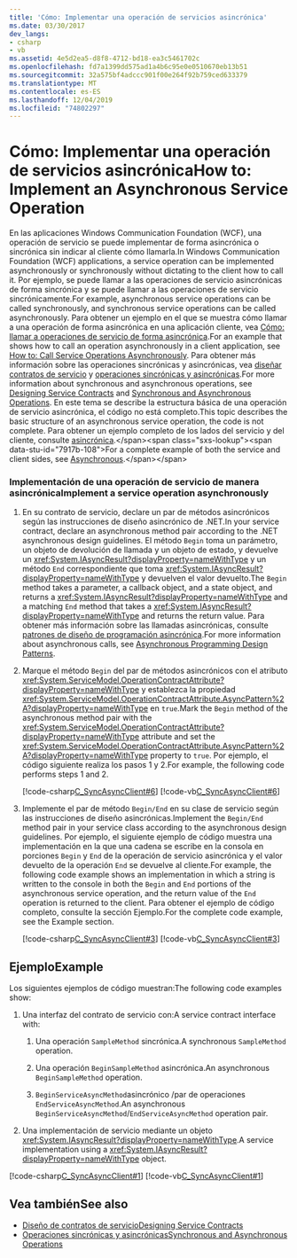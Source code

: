 ```yaml
---
title: 'Cómo: Implementar una operación de servicios asincrónica'
ms.date: 03/30/2017
dev_langs:
- csharp
- vb
ms.assetid: 4e5d2ea5-d8f8-4712-bd18-ea3c5461702c
ms.openlocfilehash: fd7a1399dd575ad1a4b6c95e0e0510670eb13b51
ms.sourcegitcommit: 32a575bf4adccc901f00e264f92b759ced633379
ms.translationtype: MT
ms.contentlocale: es-ES
ms.lasthandoff: 12/04/2019
ms.locfileid: "74802297"
---
```

# <a name="how-to-implement-an-asynchronous-service-operation"></a><span data-ttu-id="7917b-102">Cómo: Implementar una operación de servicios asincrónica</span><span class="sxs-lookup"><span data-stu-id="7917b-102">How to: Implement an Asynchronous Service Operation</span></span>
<span data-ttu-id="7917b-103">En las aplicaciones Windows Communication Foundation (WCF), una operación de servicio se puede implementar de forma asincrónica o sincrónica sin indicar al cliente cómo llamarla.</span><span class="sxs-lookup"><span data-stu-id="7917b-103">In Windows Communication Foundation (WCF) applications, a service operation can be implemented asynchronously or synchronously without dictating to the client how to call it.</span></span> <span data-ttu-id="7917b-104">Por ejemplo, se puede llamar a las operaciones de servicio asincrónicas de forma sincrónica y se puede llamar a las operaciones de servicio sincrónicamente.</span><span class="sxs-lookup"><span data-stu-id="7917b-104">For example, asynchronous service operations can be called synchronously, and synchronous service operations can be called asynchronously.</span></span> <span data-ttu-id="7917b-105">Para obtener un ejemplo en el que se muestra cómo llamar a una operación de forma asincrónica en una aplicación cliente, vea [Cómo: llamar a operaciones de servicio de forma asincrónica](./feature-details/how-to-call-wcf-service-operations-asynchronously.md).</span><span class="sxs-lookup"><span data-stu-id="7917b-105">For an example that shows how to call an operation asynchronously in a client application, see [How to: Call Service Operations Asynchronously](./feature-details/how-to-call-wcf-service-operations-asynchronously.md).</span></span> <span data-ttu-id="7917b-106">Para obtener más información sobre las operaciones sincrónicas y asincrónicas, vea [diseñar contratos de servicio](designing-service-contracts.md) y [operaciones sincrónicas y asincrónicas](synchronous-and-asynchronous-operations.md).</span><span class="sxs-lookup"><span data-stu-id="7917b-106">For more information about synchronous and asynchronous operations, see [Designing Service Contracts](designing-service-contracts.md) and [Synchronous and Asynchronous Operations](synchronous-and-asynchronous-operations.md).</span></span> <span data-ttu-id="7917b-107">En este tema se describe la estructura básica de una operación de servicio asincrónica, el código no está completo.</span><span class="sxs-lookup"><span data-stu-id="7917b-107">This topic describes the basic structure of an asynchronous service operation, the code is not complete.</span></span> <span data-ttu-id="7917b-108">Para obtener un ejemplo completo de los lados del servicio y del cliente, consulte [asincrónica](https://docs.microsoft.com/previous-versions/dotnet/netframework-4.0/ms751505(v=vs.100)).</span><span class="sxs-lookup"><span data-stu-id="7917b-108">For a complete example of both the service and client sides, see [Asynchronous](https://docs.microsoft.com/previous-versions/dotnet/netframework-4.0/ms751505(v=vs.100)).</span></span>  
  
### <a name="implement-a-service-operation-asynchronously"></a><span data-ttu-id="7917b-109">Implementación de una operación de servicio de manera asincrónica</span><span class="sxs-lookup"><span data-stu-id="7917b-109">Implement a service operation asynchronously</span></span>  
  
1. <span data-ttu-id="7917b-110">En su contrato de servicio, declare un par de métodos asincrónicos según las instrucciones de diseño asincrónico de .NET.</span><span class="sxs-lookup"><span data-stu-id="7917b-110">In your service contract, declare an asynchronous method pair according to the .NET asynchronous design guidelines.</span></span> <span data-ttu-id="7917b-111">El método `Begin` toma un parámetro, un objeto de devolución de llamada y un objeto de estado, y devuelve un <xref:System.IAsyncResult?displayProperty=nameWithType> y un método `End` correspondiente que toma <xref:System.IAsyncResult?displayProperty=nameWithType> y devuelven el valor devuelto.</span><span class="sxs-lookup"><span data-stu-id="7917b-111">The `Begin` method takes a parameter, a callback object, and a state object, and returns a <xref:System.IAsyncResult?displayProperty=nameWithType> and a matching `End` method that takes a <xref:System.IAsyncResult?displayProperty=nameWithType> and returns the return value.</span></span> <span data-ttu-id="7917b-112">Para obtener más información sobre las llamadas asincrónicas, consulte [patrones de diseño de programación asincrónica](../../standard/asynchronous-programming-patterns/event-based-asynchronous-pattern-eap.md).</span><span class="sxs-lookup"><span data-stu-id="7917b-112">For more information about asynchronous calls, see [Asynchronous Programming Design Patterns](../../standard/asynchronous-programming-patterns/event-based-asynchronous-pattern-eap.md).</span></span>  
  
2. <span data-ttu-id="7917b-113">Marque el método `Begin` del par de métodos asincrónicos con el atributo <xref:System.ServiceModel.OperationContractAttribute?displayProperty=nameWithType> y establezca la propiedad <xref:System.ServiceModel.OperationContractAttribute.AsyncPattern%2A?displayProperty=nameWithType> en `true`.</span><span class="sxs-lookup"><span data-stu-id="7917b-113">Mark the `Begin` method of the asynchronous method pair with the <xref:System.ServiceModel.OperationContractAttribute?displayProperty=nameWithType> attribute and set the <xref:System.ServiceModel.OperationContractAttribute.AsyncPattern%2A?displayProperty=nameWithType> property to `true`.</span></span> <span data-ttu-id="7917b-114">Por ejemplo, el código siguiente realiza los pasos 1 y 2.</span><span class="sxs-lookup"><span data-stu-id="7917b-114">For example, the following code performs steps 1 and 2.</span></span>  
  
     [!code-csharp[C_SyncAsyncClient#6](../../../samples/snippets/csharp/VS_Snippets_CFX/c_syncasyncclient/cs/services.cs#6)]
     [!code-vb[C_SyncAsyncClient#6](../../../samples/snippets/visualbasic/VS_Snippets_CFX/c_syncasyncclient/vb/services.vb#6)]  
  
3. <span data-ttu-id="7917b-115">Implemente el par de método `Begin/End` en su clase de servicio según las instrucciones de diseño asincrónicas.</span><span class="sxs-lookup"><span data-stu-id="7917b-115">Implement the `Begin/End` method pair in your service class according to the asynchronous design guidelines.</span></span> <span data-ttu-id="7917b-116">Por ejemplo, el siguiente ejemplo de código muestra una implementación en la que una cadena se escribe en la consola en porciones `Begin` y `End` de la operación de servicio asincrónica y el valor devuelto de la operación `End` se devuelve al cliente.</span><span class="sxs-lookup"><span data-stu-id="7917b-116">For example, the following code example shows an implementation in which a string is written to the console in both the `Begin` and `End` portions of the asynchronous service operation, and the return value of the `End` operation is returned to the client.</span></span> <span data-ttu-id="7917b-117">Para obtener el ejemplo de código completo, consulte la sección Ejemplo.</span><span class="sxs-lookup"><span data-stu-id="7917b-117">For the complete code example, see the Example section.</span></span>  
  
     [!code-csharp[C_SyncAsyncClient#3](../../../samples/snippets/csharp/VS_Snippets_CFX/c_syncasyncclient/cs/services.cs#3)]
     [!code-vb[C_SyncAsyncClient#3](../../../samples/snippets/visualbasic/VS_Snippets_CFX/c_syncasyncclient/vb/services.vb#3)]  
  
## <a name="example"></a><span data-ttu-id="7917b-118">Ejemplo</span><span class="sxs-lookup"><span data-stu-id="7917b-118">Example</span></span>  
 <span data-ttu-id="7917b-119">Los siguientes ejemplos de código muestran:</span><span class="sxs-lookup"><span data-stu-id="7917b-119">The following code examples show:</span></span>  
  
1. <span data-ttu-id="7917b-120">Una interfaz del contrato de servicio con:</span><span class="sxs-lookup"><span data-stu-id="7917b-120">A service contract interface with:</span></span>  
  
    1. <span data-ttu-id="7917b-121">Una operación `SampleMethod` sincrónica.</span><span class="sxs-lookup"><span data-stu-id="7917b-121">A synchronous `SampleMethod` operation.</span></span>  
  
    2. <span data-ttu-id="7917b-122">Una operación `BeginSampleMethod` asincrónica.</span><span class="sxs-lookup"><span data-stu-id="7917b-122">An asynchronous `BeginSampleMethod` operation.</span></span>  
  
    3. <span data-ttu-id="7917b-123">`BeginServiceAsyncMethod`asincrónico /par de operaciones `EndServiceAsyncMethod`.</span><span class="sxs-lookup"><span data-stu-id="7917b-123">An asynchronous `BeginServiceAsyncMethod`/`EndServiceAsyncMethod` operation pair.</span></span>  
  
2. <span data-ttu-id="7917b-124">Una implementación de servicio mediante un objeto <xref:System.IAsyncResult?displayProperty=nameWithType>.</span><span class="sxs-lookup"><span data-stu-id="7917b-124">A service implementation using a <xref:System.IAsyncResult?displayProperty=nameWithType> object.</span></span>  
  
 [!code-csharp[C_SyncAsyncClient#1](../../../samples/snippets/csharp/VS_Snippets_CFX/c_syncasyncclient/cs/services.cs#1)]
 [!code-vb[C_SyncAsyncClient#1](../../../samples/snippets/visualbasic/VS_Snippets_CFX/c_syncasyncclient/vb/services.vb#1)]  
  
## <a name="see-also"></a><span data-ttu-id="7917b-125">Vea también</span><span class="sxs-lookup"><span data-stu-id="7917b-125">See also</span></span>

- [<span data-ttu-id="7917b-126">Diseño de contratos de servicio</span><span class="sxs-lookup"><span data-stu-id="7917b-126">Designing Service Contracts</span></span>](designing-service-contracts.md)
- [<span data-ttu-id="7917b-127">Operaciones sincrónicas y asincrónicas</span><span class="sxs-lookup"><span data-stu-id="7917b-127">Synchronous and Asynchronous Operations</span></span>](synchronous-and-asynchronous-operations.md)
